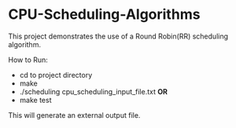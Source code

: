 # CPU-Scheduling-Algorithms

This project demonstrates the use of a Round Robin(RR) scheduling algorithm. 

How to Run:

- cd to project directory
- make
- ./scheduling cpu_scheduling_input_file.txt
**OR**
- make test

This will generate an external output file.
